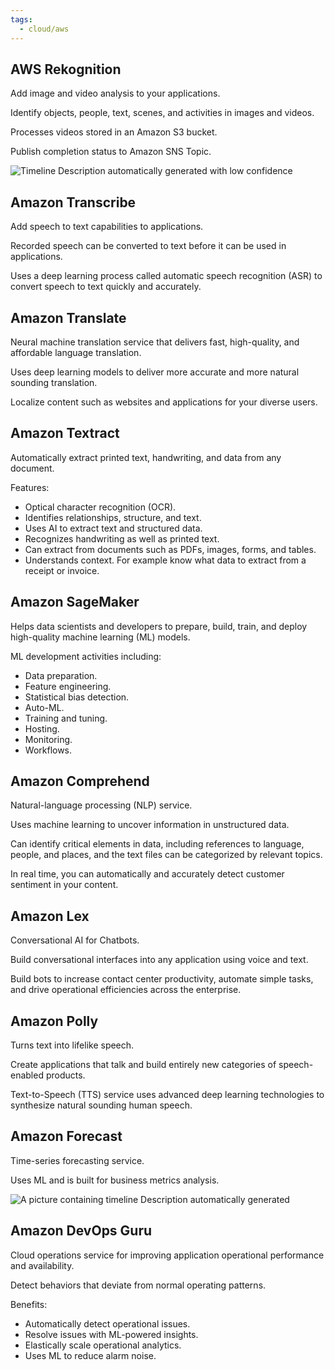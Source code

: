 ```yaml
---
tags:
  - cloud/aws
---
```

## AWS Rekognition

Add image and video analysis to your applications.

Identify objects, people, text, scenes, and activities in images and videos.

Processes videos stored in an Amazon S3 bucket.

Publish completion status to Amazon SNS Topic.

![Timeline Description automatically generated with low confidence](https://digitalcloud.training/wp-content/uploads/2022/02/timeline-description-automatically-generated-with.png)

## Amazon Transcribe

Add speech to text capabilities to applications.

Recorded speech can be converted to text before it can be used in applications.

Uses a deep learning process called automatic speech recognition (ASR) to convert speech to text quickly and accurately.

## Amazon Translate

Neural machine translation service that delivers fast, high-quality, and affordable language translation.

Uses deep learning models to deliver more accurate and more natural sounding translation.

Localize content such as websites and applications for your diverse users.

## Amazon Textract

Automatically extract printed text, handwriting, and data from any document.

Features:

- Optical character recognition (OCR).
- Identifies relationships, structure, and text.
- Uses AI to extract text and structured data.
- Recognizes handwriting as well as printed text.
- Can extract from documents such as PDFs, images, forms, and tables.
- Understands context. For example know what data to extract from a receipt or invoice.

## Amazon SageMaker

Helps data scientists and developers to prepare, build, train, and deploy high-quality machine learning (ML) models.

ML development activities including:

- Data preparation.
- Feature engineering.
- Statistical bias detection.
- Auto-ML.
- Training and tuning.
- Hosting.
- Monitoring.
- Workflows.

## Amazon Comprehend

Natural-language processing (NLP) service.

Uses machine learning to uncover information in unstructured data.

Can identify critical elements in data, including references to language, people, and places, and the text files can be categorized by relevant topics.

In real time, you can automatically and accurately detect customer sentiment in your content.

## Amazon Lex

Conversational AI for Chatbots.

Build conversational interfaces into any application using voice and text.

Build bots to increase contact center productivity, automate simple tasks, and drive operational efficiencies across the enterprise.

## Amazon Polly

Turns text into lifelike speech.

Create applications that talk and build entirely new categories of speech-enabled products.

Text-to-Speech (TTS) service uses advanced deep learning technologies to synthesize natural sounding human speech.

## Amazon Forecast

Time-series forecasting service.

Uses ML and is built for business metrics analysis.

![A picture containing timeline Description automatically generated](https://digitalcloud.training/wp-content/uploads/2022/02/a-picture-containing-timeline-description-automat.png)

## Amazon DevOps Guru

Cloud operations service for improving application operational performance and availability.

Detect behaviors that deviate from normal operating patterns.

Benefits:

- Automatically detect operational issues.
- Resolve issues with ML-powered insights.
- Elastically scale operational analytics.
- Uses ML to reduce alarm noise.